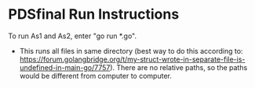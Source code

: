# PDSfinal Run Instructions

To run As1 and As2, enter "go run *.go". 

- This runs all files in same directory (best way to do this according to: https://forum.golangbridge.org/t/my-struct-wrote-in-separate-file-is-undefined-in-main-go/7757). There are no relative paths, so the paths would be different from computer to computer.
